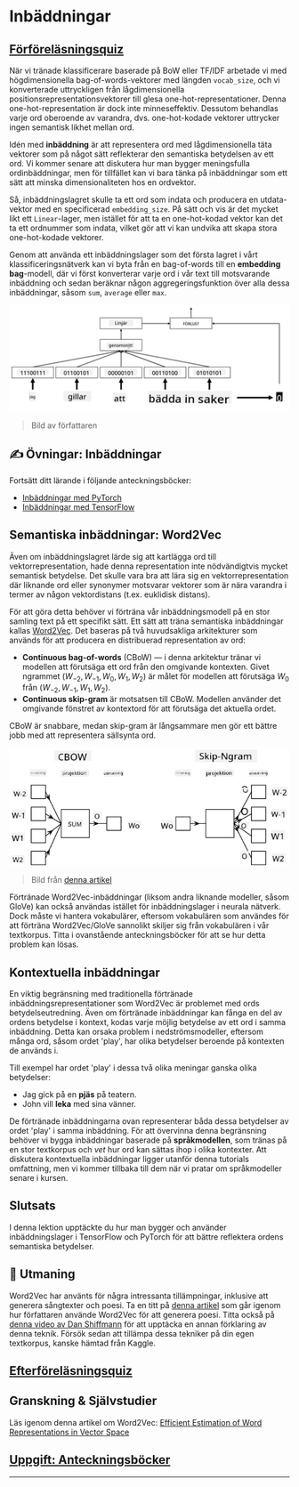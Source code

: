 <!--
CO_OP_TRANSLATOR_METADATA:
{
  "original_hash": "b708c9b85b833864c73c6281f1e6b96e",
  "translation_date": "2025-09-23T09:25:49+00:00",
  "source_file": "lessons/5-NLP/14-Embeddings/README.md",
  "language_code": "sv"
}
-->
# Inbäddningar

## [Förföreläsningsquiz](https://ff-quizzes.netlify.app/en/ai/quiz/27)

När vi tränade klassificerare baserade på BoW eller TF/IDF arbetade vi med högdimensionella bag-of-words-vektorer med längden `vocab_size`, och vi konverterade uttryckligen från lågdimensionella positionsrepresentationsvektorer till glesa one-hot-representationer. Denna one-hot-representation är dock inte minneseffektiv. Dessutom behandlas varje ord oberoende av varandra, dvs. one-hot-kodade vektorer uttrycker ingen semantisk likhet mellan ord.

Idén med **inbäddning** är att representera ord med lågdimensionella täta vektorer som på något sätt reflekterar den semantiska betydelsen av ett ord. Vi kommer senare att diskutera hur man bygger meningsfulla ordinbäddningar, men för tillfället kan vi bara tänka på inbäddningar som ett sätt att minska dimensionaliteten hos en ordvektor.

Så, inbäddningslagret skulle ta ett ord som indata och producera en utdata-vektor med en specificerad `embedding_size`. På sätt och vis är det mycket likt ett `Linear`-lager, men istället för att ta en one-hot-kodad vektor kan det ta ett ordnummer som indata, vilket gör att vi kan undvika att skapa stora one-hot-kodade vektorer.

Genom att använda ett inbäddningslager som det första lagret i vårt klassificeringsnätverk kan vi byta från en bag-of-words till en **embedding bag**-modell, där vi först konverterar varje ord i vår text till motsvarande inbäddning och sedan beräknar någon aggregeringsfunktion över alla dessa inbäddningar, såsom `sum`, `average` eller `max`.  

![Bild som visar en inbäddningsklassificerare för fem sekvensord.](../../../../../translated_images/embedding-classifier-example.b77f021a7ee67eeec8e68bfe11636c5b97d6eaa067515a129bfb1d0034b1ac5b.sv.png)

> Bild av författaren

## ✍️ Övningar: Inbäddningar

Fortsätt ditt lärande i följande anteckningsböcker:
* [Inbäddningar med PyTorch](EmbeddingsPyTorch.ipynb)
* [Inbäddningar med TensorFlow](EmbeddingsTF.ipynb)

## Semantiska inbäddningar: Word2Vec

Även om inbäddningslagret lärde sig att kartlägga ord till vektorrepresentation, hade denna representation inte nödvändigtvis mycket semantisk betydelse. Det skulle vara bra att lära sig en vektorrepresentation där liknande ord eller synonymer motsvarar vektorer som är nära varandra i termer av någon vektordistans (t.ex. euklidisk distans).

För att göra detta behöver vi förträna vår inbäddningsmodell på en stor samling text på ett specifikt sätt. Ett sätt att träna semantiska inbäddningar kallas [Word2Vec](https://en.wikipedia.org/wiki/Word2vec). Det baseras på två huvudsakliga arkitekturer som används för att producera en distribuerad representation av ord:

 - **Continuous bag-of-words** (CBoW) — i denna arkitektur tränar vi modellen att förutsäga ett ord från den omgivande kontexten. Givet ngrammet $(W_{-2},W_{-1},W_0,W_1,W_2)$ är målet för modellen att förutsäga $W_0$ från $(W_{-2},W_{-1},W_1,W_2)$.
 - **Continuous skip-gram** är motsatsen till CBoW. Modellen använder det omgivande fönstret av kontextord för att förutsäga det aktuella ordet.

CBoW är snabbare, medan skip-gram är långsammare men gör ett bättre jobb med att representera sällsynta ord.

![Bild som visar både CBoW- och Skip-Gram-algoritmer för att konvertera ord till vektorer.](../../../../../translated_images/example-algorithms-for-converting-words-to-vectors.fbe9207a726922f6f0f5de66427e8a6eda63809356114e28fb1fa5f4a83ebda7.sv.png)

> Bild från [denna artikel](https://arxiv.org/pdf/1301.3781.pdf)

Förtränade Word2Vec-inbäddningar (liksom andra liknande modeller, såsom GloVe) kan också användas istället för inbäddningslager i neurala nätverk. Dock måste vi hantera vokabulärer, eftersom vokabulären som användes för att förträna Word2Vec/GloVe sannolikt skiljer sig från vokabulären i vår textkorpus. Titta i ovanstående anteckningsböcker för att se hur detta problem kan lösas.

## Kontextuella inbäddningar

En viktig begränsning med traditionella förtränade inbäddningsrepresentationer som Word2Vec är problemet med ords betydelseutredning. Även om förtränade inbäddningar kan fånga en del av ordens betydelse i kontext, kodas varje möjlig betydelse av ett ord i samma inbäddning. Detta kan orsaka problem i nedströmsmodeller, eftersom många ord, såsom ordet 'play', har olika betydelser beroende på kontexten de används i.

Till exempel har ordet 'play' i dessa två olika meningar ganska olika betydelser:

- Jag gick på en **pjäs** på teatern.
- John vill **leka** med sina vänner.

De förtränade inbäddningarna ovan representerar båda dessa betydelser av ordet 'play' i samma inbäddning. För att övervinna denna begränsning behöver vi bygga inbäddningar baserade på **språkmodellen**, som tränas på en stor textkorpus och *vet* hur ord kan sättas ihop i olika kontexter. Att diskutera kontextuella inbäddningar ligger utanför denna tutorials omfattning, men vi kommer tillbaka till dem när vi pratar om språkmodeller senare i kursen.

## Slutsats

I denna lektion upptäckte du hur man bygger och använder inbäddningslager i TensorFlow och PyTorch för att bättre reflektera ordens semantiska betydelser.

## 🚀 Utmaning

Word2Vec har använts för några intressanta tillämpningar, inklusive att generera sångtexter och poesi. Ta en titt på [denna artikel](https://www.politetype.com/blog/word2vec-color-poems) som går igenom hur författaren använde Word2Vec för att generera poesi. Titta också på [denna video av Dan Shiffmann](https://www.youtube.com/watch?v=LSS_bos_TPI&ab_channel=TheCodingTrain) för att upptäcka en annan förklaring av denna teknik. Försök sedan att tillämpa dessa tekniker på din egen textkorpus, kanske hämtad från Kaggle.

## [Efterföreläsningsquiz](https://ff-quizzes.netlify.app/en/ai/quiz/28)

## Granskning & Självstudier

Läs igenom denna artikel om Word2Vec: [Efficient Estimation of Word Representations in Vector Space](https://arxiv.org/pdf/1301.3781.pdf)

## [Uppgift: Anteckningsböcker](assignment.md)

---

